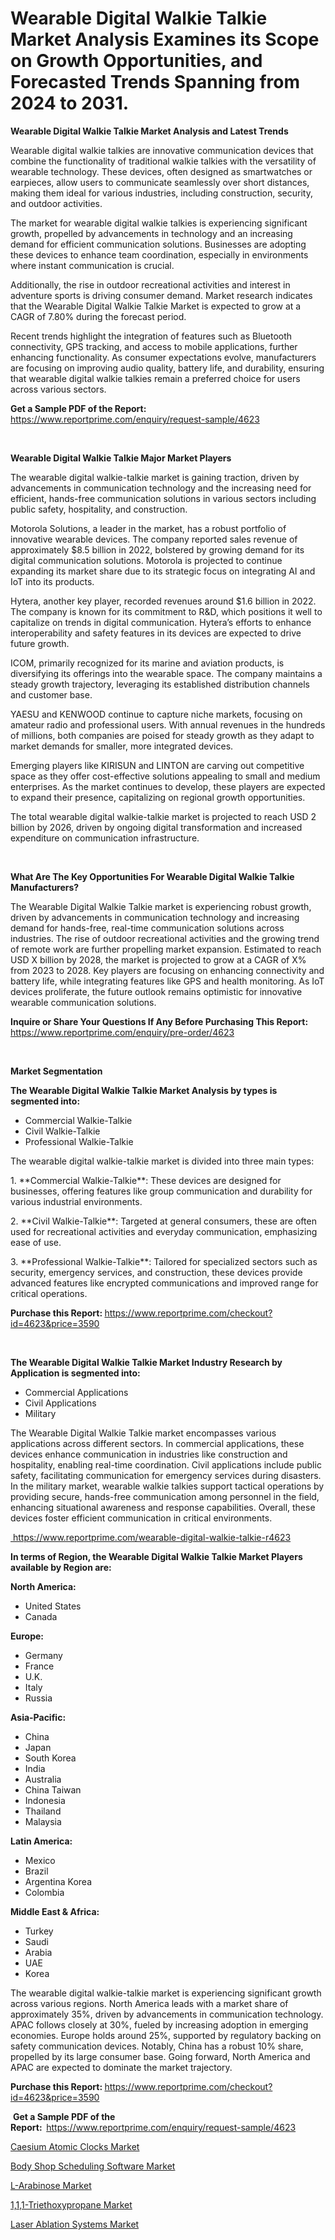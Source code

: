 <p><h1>Wearable Digital Walkie Talkie Market Analysis Examines its Scope on Growth Opportunities, and Forecasted Trends Spanning from 2024 to 2031.</h1></p><p><strong>Wearable Digital Walkie Talkie Market Analysis and Latest Trends</strong></p>
<p><p>Wearable digital walkie talkies are innovative communication devices that combine the functionality of traditional walkie talkies with the versatility of wearable technology. These devices, often designed as smartwatches or earpieces, allow users to communicate seamlessly over short distances, making them ideal for various industries, including construction, security, and outdoor activities. </p><p>The market for wearable digital walkie talkies is experiencing significant growth, propelled by advancements in technology and an increasing demand for efficient communication solutions. Businesses are adopting these devices to enhance team coordination, especially in environments where instant communication is crucial. </p><p>Additionally, the rise in outdoor recreational activities and interest in adventure sports is driving consumer demand. Market research indicates that the Wearable Digital Walkie Talkie Market is expected to grow at a CAGR of 7.80% during the forecast period. </p><p>Recent trends highlight the integration of features such as Bluetooth connectivity, GPS tracking, and access to mobile applications, further enhancing functionality. As consumer expectations evolve, manufacturers are focusing on improving audio quality, battery life, and durability, ensuring that wearable digital walkie talkies remain a preferred choice for users across various sectors.</p></p>
<p><strong>Get a Sample PDF of the Report:&nbsp;</strong> <a href="https://www.reportprime.com/enquiry/request-sample/4623">https://www.reportprime.com/enquiry/request-sample/4623</a></p>
<p>&nbsp;</p>
<p><strong>Wearable Digital Walkie Talkie Major Market Players</strong></p>
<p><p>The wearable digital walkie-talkie market is gaining traction, driven by advancements in communication technology and the increasing need for efficient, hands-free communication solutions in various sectors including public safety, hospitality, and construction.</p><p>Motorola Solutions, a leader in the market, has a robust portfolio of innovative wearable devices. The company reported sales revenue of approximately $8.5 billion in 2022, bolstered by growing demand for its digital communication solutions. Motorola is projected to continue expanding its market share due to its strategic focus on integrating AI and IoT into its products.</p><p>Hytera, another key player, recorded revenues around $1.6 billion in 2022. The company is known for its commitment to R&D, which positions it well to capitalize on trends in digital communication. Hytera’s efforts to enhance interoperability and safety features in its devices are expected to drive future growth.</p><p>ICOM, primarily recognized for its marine and aviation products, is diversifying its offerings into the wearable space. The company maintains a steady growth trajectory, leveraging its established distribution channels and customer base. </p><p>YAESU and KENWOOD continue to capture niche markets, focusing on amateur radio and professional users. With annual revenues in the hundreds of millions, both companies are poised for steady growth as they adapt to market demands for smaller, more integrated devices.</p><p>Emerging players like KIRISUN and LINTON are carving out competitive space as they offer cost-effective solutions appealing to small and medium enterprises. As the market continues to develop, these players are expected to expand their presence, capitalizing on regional growth opportunities.</p><p>The total wearable digital walkie-talkie market is projected to reach USD 2 billion by 2026, driven by ongoing digital transformation and increased expenditure on communication infrastructure.</p></p>
<p>&nbsp;</p>
<p><strong>What Are The Key Opportunities For Wearable Digital Walkie Talkie Manufacturers?</strong></p>
<p><p>The Wearable Digital Walkie Talkie market is experiencing robust growth, driven by advancements in communication technology and increasing demand for hands-free, real-time communication solutions across industries. The rise of outdoor recreational activities and the growing trend of remote work are further propelling market expansion. Estimated to reach USD X billion by 2028, the market is projected to grow at a CAGR of X% from 2023 to 2028. Key players are focusing on enhancing connectivity and battery life, while integrating features like GPS and health monitoring. As IoT devices proliferate, the future outlook remains optimistic for innovative wearable communication solutions.</p></p>
<p><strong>Inquire or Share Your Questions If Any Before Purchasing This Report:</strong> <a href="https://www.reportprime.com/enquiry/pre-order/4623">https://www.reportprime.com/enquiry/pre-order/4623</a></p>
<p>&nbsp;</p>
<p><strong>Market Segmentation</strong></p>
<p><strong>The Wearable Digital Walkie Talkie Market Analysis by types is segmented into:</strong></p>
<p><ul><li>Commercial Walkie-Talkie</li><li>Civil Walkie-Talkie</li><li>Professional Walkie-Talkie</li></ul></p>
<p><p>The wearable digital walkie-talkie market is divided into three main types: </p><p>1. **Commercial Walkie-Talkie**: These devices are designed for businesses, offering features like group communication and durability for various industrial environments. </p><p>2. **Civil Walkie-Talkie**: Targeted at general consumers, these are often used for recreational activities and everyday communication, emphasizing ease of use. </p><p>3. **Professional Walkie-Talkie**: Tailored for specialized sectors such as security, emergency services, and construction, these devices provide advanced features like encrypted communications and improved range for critical operations.</p></p>
<p><strong>Purchase this Report:&nbsp;</strong><a href="https://www.reportprime.com/checkout?id=4623&price=3590">https://www.reportprime.com/checkout?id=4623&price=3590</a></p>
<p>&nbsp;</p>
<p><strong>The Wearable Digital Walkie Talkie Market Industry Research by Application is segmented into:</strong></p>
<p><ul><li>Commercial Applications</li><li>Civil Applications</li><li>Military</li></ul></p>
<p><p>The Wearable Digital Walkie Talkie market encompasses various applications across different sectors. In commercial applications, these devices enhance communication in industries like construction and hospitality, enabling real-time coordination. Civil applications include public safety, facilitating communication for emergency services during disasters. In the military market, wearable walkie talkies support tactical operations by providing secure, hands-free communication among personnel in the field, enhancing situational awareness and response capabilities. Overall, these devices foster efficient communication in critical environments.</p></p>
<p><a href="https://www.reportprime.com/wearable-digital-walkie-talkie-r4623">&nbsp;https://www.reportprime.com/wearable-digital-walkie-talkie-r4623</a></p>
<p><strong>In terms of Region, the Wearable Digital Walkie Talkie Market Players available by Region are:</strong></p>
<p>
    <p> <strong> North America: </strong>
        <ul>
            <li>United States</li>
            <li>Canada</li>
        </ul>
        </p> 
    <p> <strong> Europe: </strong>
        <ul>
            <li>Germany</li>
            <li>France</li>
            <li>U.K.</li>
            <li>Italy</li>
            <li>Russia</li>
        </ul>
        </p> 
    <p> <strong> Asia-Pacific: </strong>
        <ul>
            <li>China</li>
            <li>Japan</li>
            <li>South Korea</li>
            <li>India</li>
            <li>Australia</li>
            <li>China Taiwan</li>
            <li>Indonesia</li>
            <li>Thailand</li>
            <li>Malaysia</li>
        </ul>
        </p> 
    <p> <strong> Latin America: </strong>
        <ul>
            <li>Mexico</li>
            <li>Brazil</li>
            <li>Argentina Korea</li>
            <li>Colombia</li>
        </ul>
        </p> 
    <p> <strong> Middle East & Africa: </strong>
        <ul>
            <li>Turkey</li>
            <li>Saudi</li>
            <li>Arabia</li>
            <li>UAE</li>
            <li>Korea</li>
        </ul>
    </p>
    </p>
<p><p>The wearable digital walkie-talkie market is experiencing significant growth across various regions. North America leads with a market share of approximately 35%, driven by advancements in communication technology. APAC follows closely at 30%, fueled by increasing adoption in emerging economies. Europe holds around 25%, supported by regulatory backing on safety communication devices. Notably, China has a robust 10% share, propelled by its large consumer base. Going forward, North America and APAC are expected to dominate the market trajectory.</p></p>
<p><strong>Purchase this Report: </strong><a href="https://www.reportprime.com/checkout?id=4623&price=3590">https://www.reportprime.com/checkout?id=4623&price=3590</a></p>
<p>&nbsp;<strong>Get a Sample PDF of the Report:&nbsp;&nbsp;</strong><a href="https://www.reportprime.com/enquiry/request-sample/4623">https://www.reportprime.com/enquiry/request-sample/4623</a></p>
<p><strong></strong></p>
<p><p><a href="https://www.linkedin.com/pulse/caesium-atomic-clocks-market-insights-products-regional-analysis-hcotc?trackingId=v24CeSKVRxOPg7BJg%2FquNg%3D%3D">Caesium Atomic Clocks Market</a></p><p><a href="https://www.linkedin.com/pulse/body-shop-scheduling-software-market-global-regional-tiiwe?trackingId=lUlXo0PaSca2GEiI8G8PrA%3D%3D">Body Shop Scheduling Software Market</a></p><p><a href="https://issuu.com/reportprime-2/docs/l-arabinose-market-size-2030.pptx_97469a829e93df">L-Arabinose Market</a></p><p><a href="https://issuu.com/reportprime-2/docs/111-triethoxypropane-market-size-20_3e34d6acfe79dd">1,1,1-Triethoxypropane Market</a></p><p><a href="https://www.linkedin.com/pulse/global-laser-ablation-systems-market-trends-analysis-zbn5c?trackingId=Xv4JDv%2BcRoem8RncrDcDqw%3D%3D">Laser Ablation Systems Market</a></p></p>